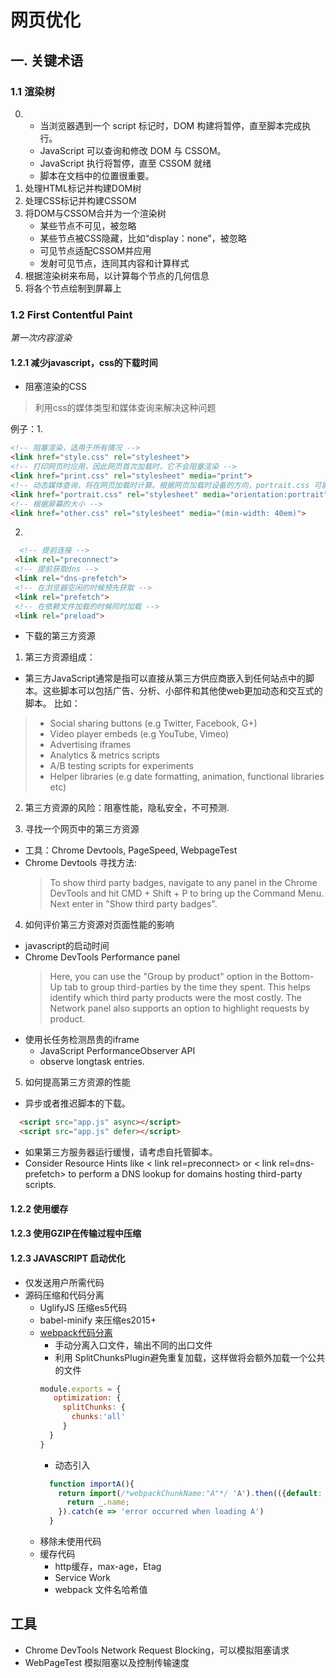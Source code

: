 # 网页优化
## 一. 关键术语
### 1.1 渲染树
0.
    - 当浏览器遇到一个 script 标记时，DOM 构建将暂停，直至脚本完成执行。
    - JavaScript 可以查询和修改 DOM 与 CSSOM。
    - JavaScript 执行将暂停，直至 CSSOM 就绪
    - 脚本在文档中的位置很重要。
1. 处理HTML标记并构建DOM树
2. 处理CSS标记并构建CSSOM
3. 将DOM与CSSOM合并为一个渲染树
    - 某些节点不可见，被忽略
    - 某些节点被CSS隐藏，比如“display：none”，被忽略
    - 可见节点适配CSSOM并应用
    - 发射可见节点，连同其内容和计算样式
4. 根据渲染树来布局，以计算每个节点的几何信息
5. 将各个节点绘制到屏幕上
### 1.2 First Contentful Paint

*第一次内容渲染*

#### 1.2.1 减少javascript，css的下载时间

- 阻塞渲染的CSS

> 利用css的媒体类型和媒体查询来解决这种问题

例子：1.
```html
<!-- 阻塞渲染，适用于所有情况 -->
<link href="style.css" rel="stylesheet">
<!-- 打印网页时应用，因此网页首次加载时，它不会阻塞渲染 -->
<link href="print.css" rel="stylesheet" media="print">
<!-- 动态媒体查询，将在网页加载时计算。根据网页加载时设备的方向，portrait.css 可能阻塞渲染，也可能不阻塞渲染。 -->
<link href="portrait.css" rel="stylesheet" media="orientation:portrait">
<!-- 根据屏幕的大小 -->
<link href="other.css" rel="stylesheet" media="(min-width: 40em)">
```
2. 
```html
  <!-- 提前连接 -->
 <link rel="preconnect"> 
 <!-- 提前获取dns -->
 <link rel="dns-prefetch"> 
 <!-- 在浏览器空闲的时候预先获取 -->
 <link rel="prefetch"> 
 <!-- 在依赖文件加载的时候同时加载 -->
 <link rel="preload"> 
```

- 下载的第三方资源

1. 第三方资源组成：
 - 第三方JavaScript通常是指可以直接从第三方供应商嵌入到任何站点中的脚本。这些脚本可以包括广告、分析、小部件和其他使web更加动态和交互式的脚本。
 比如：
  > - Social sharing buttons (e.g Twitter, Facebook, G+)
  > - Video player embeds (e.g YouTube, Vimeo)
  > - Advertising iframes
  > - Analytics & metrics scripts
  > -  A/B testing scripts for experiments
  > - Helper libraries (e.g date formatting, animation, functional libraries etc)

2. 第三方资源的风险：阻塞性能，隐私安全，不可预测.

3. 寻找一个网页中的第三方资源
  - 工具：Chrome Devtools, PageSpeed, WebpageTest
  - Chrome Devtools 寻找方法:
    > To show third party badges, navigate to any panel in the Chrome DevTools and hit CMD + Shift + P to bring up the Command Menu. Next enter in "Show third party badges".

4. 如何评价第三方资源对页面性能的影响
- javascript的启动时间
- Chrome DevTools Performance panel
  > Here, you can use the "Group by product" option in the Bottom-Up tab to group third-parties by the time they spent. This helps identify which third party products were the most costly. The Network panel also supports an option to highlight requests by product.
- 使用长任务检测昂贵的iframe
  -  JavaScript PerformanceObserver API 
  - observe longtask entries. 

5. 如何提高第三方资源的性能
- 异步或者推迟脚本的下载。
```html
  <script src="app.js" async></script>
  <script src="app.js" defer></script>
```
- 如果第三方服务器运行缓慢，请考虑自托管脚本。
- Consider Resource Hints like < link rel=preconnect> or < link rel=dns-prefetch> to perform a DNS lookup for domains hosting third-party scripts.


#### 1.2.2 使用缓存
#### 1.2.3 使用GZIP在传输过程中压缩
#### 1.2.3 JAVASCRIPT 启动优化
- 仅发送用户所需代码
- 源码压缩和代码分离
  - UglifyJS 压缩es5代码
  - babel-minify 来压缩es2015+
  - [webpack代码分离](https://webpack.js.org/guides/code-splitting/)
    - 手动分离入口文件，输出不同的出口文件
    - 利用 SplitChunksPlugin避免重复加载，这样做将会额外加载一个公共的文件
    ```js
    module.exports = {
       optimization: {
         splitChunks: {
           chunks:'all'
         }
      }
    }
    ```
    - 动态引入
    ```js
      function importA(){
        return import(/*webpackChunkName:"A"*/ 'A').then(({default: _})=>{
          return _.name;
        }).catch(e => 'error occurred when loading A')
      }
    ```
  - 移除未使用代码
  - 缓存代码
    - http缓存，max-age，Etag
    - Service Work
    - webpack 文件名哈希值

## 工具

- Chrome DevTools Network Request Blocking，可以模拟阻塞请求
- WebPageTest 模拟阻塞以及控制传输速度
